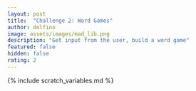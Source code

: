 ```yaml
---
layout: post
title:  "Challenge 2: Word Games"
author: delfino
image: assets/images/mad_lib.png
description: "Get input from the user, build a word game"
featured: false
hidden: false
rating: 2
---
```


{% include scratch_variables.md %}

